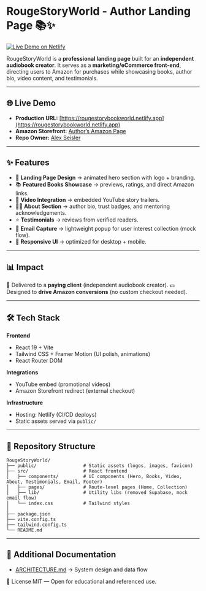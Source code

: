 # RougeStoryWorld - Author Landing Page 📚✨

[![Live Demo on Netlify](https://img.shields.io/badge/Live-Demo-green?logo=netlify)](https://rougestorybookworld.netlify.app)


RougeStoryWorld is a **professional landing page** built for an **independent audiobook creator**.
It serves as a **marketing/eCommerce front-end**, directing users to Amazon for purchases while showcasing books, author bio, video content, and testimonials.

---

## 🌐 Live Demo
- **Production URL:** [https://rougestorybookworld.netlify.app](https://rougestorybookworld.netlify.app) 
- **Amazon Storefront:** [Author’s Amazon Page](https://www.amazon.com/stores/author/B0DLLB4GB3/allbooks)
- **Repo Owner:** [Alex Seisler](https://github.com/AlexSeisler)

---

## ✨ Features

* 🎨 **Landing Page Design** → animated hero section with logo + branding.
* 📚 **Featured Books Showcase** → previews, ratings, and direct Amazon links.
* 🎥 **Video Integration** → embedded YouTube story trailers.
* 🧑‍💼 **About Section** → author bio, trust badges, and mentoring acknowledgements.
* ⭐ **Testimonials** → reviews from verified readers.
* 📧 **Email Capture** → lightweight popup for user interest collection (mock flow).
* 📱 **Responsive UI** → optimized for desktop + mobile.

---

## 📊 Impact

👥 Delivered to a **paying client** (independent audiobook creator).
💵 Designed to **drive Amazon conversions** (no custom checkout needed).

---

## 🛠 Tech Stack

**Frontend**

* React 19 + Vite
* Tailwind CSS + Framer Motion (UI polish, animations)
* React Router DOM

**Integrations**

* YouTube embed (promotional videos)
* Amazon Storefront redirect (external checkout)

**Infrastructure**

* Hosting: Netlify (CI/CD deploys)
* Static assets served via `public/`

---

## 📂 Repository Structure

```text
RougeStoryWorld/
├── public/                 # Static assets (logos, images, favicon)
├── src/                    # React frontend
│   ├── components/         # UI components (Hero, Books, Video, About, Testimonials, Email, Footer)
│   ├── pages/              # Route-level pages (Home, Collection)
│   ├── lib/                # Utility libs (removed Supabase, mock email flow)
│   └── index.css           # Tailwind styles
│
├── package.json
├── vite.config.ts
├── tailwind.config.ts
└── README.md
```

---

## 📖 Additional Documentation

* [ARCHITECTURE.md](./ARCHITECTURE.md) → System design and data flow

📄 License
MIT — Open for educational and referenced use.

